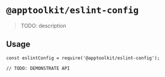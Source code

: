 # `@apptoolkit/eslint-config`

> TODO: description

## Usage

```
const eslintConfig = require('@apptoolkit/eslint-config');

// TODO: DEMONSTRATE API
```
